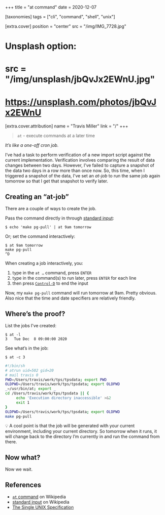 +++
title = "at command"
date = 2020-12-07

[taxonomies]
tags = ["cli", "command", "shell", "unix"]

[extra.cover]
position = "center"
src = "/img/IMG_7728.jpg"
# Unsplash option:
# src = "/img/unsplash/jbQvJx2EWnU.jpg"
# https://unsplash.com/photos/jbQvJx2EWnU

[extra.cover.attribution]
name = "Travis Miller"
link = "/"
+++

> `at` - execute commands at a later time

*It’s like a one-off cron job.*

<!-- more -->

I’ve had a task to perform verification of a new import script against the
current implementation. Verification involves comparing the result of data 
changes between two days. However, I’ve failed to capture a snapshot of the
data two days in a row more than once now. So, this time, when I triggered a
snapshot of the data, I've set an *at-job* to run the same job again tomorrow
so that I get that snapshot to verify later.

## Creating an “at-job”

There are a couple of ways to create the job.

Pass the command directly in through [standard input]:

```console
$ echo 'make pg-pull' | at 9am tomorrow
```

Or; set the command interactively:

```console
$ at 9am tomorrow
make pg-pull
^D
```

When creating a job interactively, you:

1. type in the `at …` command, press `ENTER`
2. type in the command(s) to run later, press `ENTER` for each line
3. then press [`Control-D`](@/journal/control-c-vs-control-d.md) to end the input

Now, my `make pg-pull` command will run tomorrow at 9am. Pretty obvious. Also
nice that the time and date specifiers are relatively friendly.

## Where’s the proof?

List the jobs I've created:

```console
$ at -l
3	Tue Dec  8 09:00:00 2020
```

See what’s in the job:

```console
$ at -c 3
```
```bash
#!/bin/sh
# atrun uid=502 gid=20
# mail travis 0
PWD=/Users/travis/work/tps/tpsdata; export PWD
OLDPWD=/Users/travis/work/tps/tpsdata; export OLDPWD
_=/usr/bin/at; export _
cd /Users/travis/work/tps/tpsdata || {
	 echo 'Execution directory inaccessible' >&2
	 exit 1
}
OLDPWD=/Users/travis/work/tps/tpsdata; export OLDPWD
make pg-pull
```

💡 A cool point is that the job will be generated with your current environment,
including your current directory. So tomorrow when it runs, it will change back
to the directory I’m currently in and run the command from there.

## Now what?

Now we wait.

## References
- [`at` command] on Wikipedia
- [standard input] on Wikipedia
- [The Single UNIX Specification]


[`at` command]: https://en.wikipedia.org/wiki/At_(command)
[standard input]: https://en.wikipedia.org/wiki/Standard_streams#Standard_input_(stdin)
[The Single UNIX Specification]: https://pubs.opengroup.org/onlinepubs/9699919799/utilities/at.html
